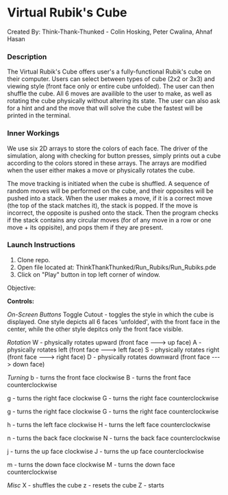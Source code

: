 # Virtual Rubik's Cube
Created By: Think-Thank-Thunked - Colin Hosking, Peter Cwalina, Ahnaf Hasan

### Description 
The Virtual Rubik's Cube offers user's a fully-functional Rubik's cube on their computer.
Users can select between types of cube (2x2 or 3x3) and viewing style (front face only or entire cube unfolded). 
The user can then shuffle the cube.
All 6 moves are availible to the user to make, as well as rotating the cube physically without altering its state.
The user can also ask for a hint and and the move that will solve the cube the fastest will be printed in the terminal.

### Inner Workings
We use six 2D arrays to store the colors of each face. 
The driver of the simulation, along with checking for button presses, simply prints out a cube according to the colors 
stored in these arrays. The arrays are modified when the user either makes a move or physically rotates the cube.

The move tracking is initiated when the cube is shuffled. A sequence of random moves will be performed on the cube, 
and their opposites will be pushed into a stack. When the user makes a move, if it is a correct move (the top of the stack
matches it), the stack is popped. If the move is incorrect, the opposite is pushed onto the stack. Then the program checks
if the stack contains any circular moves (for of any move in a row or one move + its oppisite), and pops them if they are present.

### Launch Instructions
1. Clone repo.
2. Open file located at: ThinkThankThunked/Run_Rubiks/Run_Rubiks.pde  
3. Click on "Play" button in top left corner of window.

Objective: 

**Controls:**

*On-Screen Buttons*
Toggle Cutout - toggles the style in which the cube is displayed. One style depicts all 6 faces 'unfolded', with the front face in the center, while the other style depitcs only the front face visible.

*Rotation*
W - physically rotates upward (front face ---> up face)
A - physically rotates left (front face ---> left face)
S - physically rotates right (front face ---> right face)
D - physically rotates downward (front face ---> down face)

*Turning*
b - turns the front face clockwise
B - turns the front face counterclockwise

g - turns the right face clockwise
G - turns the right face counterclockwise

g - turns the right face clockwise
G - turns the right face counterclockwise

h - turns the left face clockwise
H - turns the left face counterclockwise

n - turns the back face clockwise
N - turns the back face counterclockwise

j - turns the up face clockwise
J - turns the up face counterclockwise

m - turns the down face clockwise
M - turns the down face counterclockwise

*Misc*
X - shuffles the cube
z - resets the cube
Z - starts 
